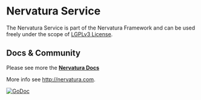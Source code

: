 Nervatura Service
=========

The Nervatura Service is part of the Nervatura Framework and can be used freely under the scope of [LGPLv3 License](http://www.gnu.org/licenses/lgpl.html).

## Docs & Community

Please see more the [**Nervatura Docs**](https://nervatura.github.io/nervatura/)

More info see http://nervatura.com.

[![GoDoc](https://godoc.org/github.com/nervatura/nervatura/service?status.svg)](https://godoc.org/github.com/nervatura/nervatura/service)

